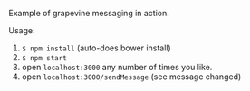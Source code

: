 Example of grapevine messaging in action.

Usage:
1. `$ npm install` (auto-does bower install)
2. `$ npm start`
3. open `localhost:3000` any number of times you like.
4. open `localhost:3000/sendMessage` (see message changed)
